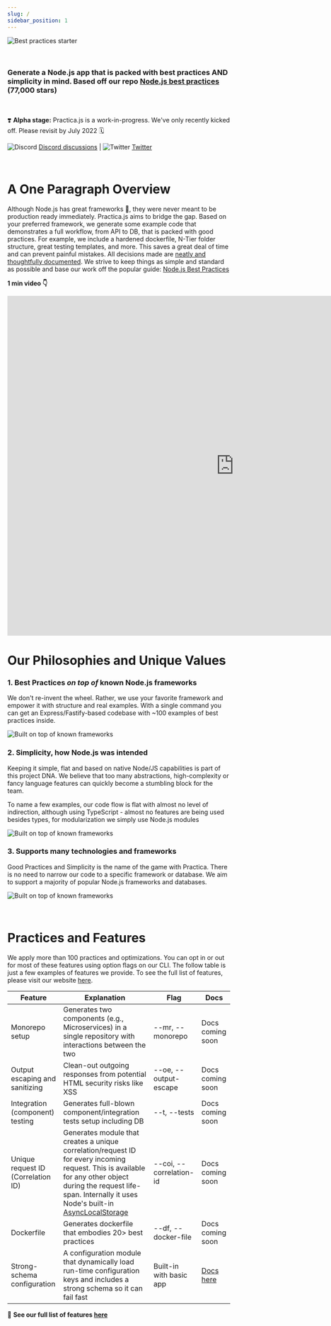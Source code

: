 ```yaml
---
slug: /
sidebar_position: 1
---
```


![Best practices starter](/img/practica-logo.png)

<br/>

### Generate a Node.js app that is packed with best practices AND simplicity in mind. Based off our repo [Node.js best practices](https://github.com/goldbergyoni/nodebestpractices) (77,000 stars)

<br />


❣️ **Alpha stage:** Practica.js is a work-in-progress. We've only recently kicked off. Please revisit by July 2022 🗓

![Discord](/img/discord-logo.png) [Discord discussions](https://discord.gg/9Nrarr7p) | ![Twitter](/img/twitter-icon.png) [Twitter](https://twitter.com/nodepractices)


<br/>

# A One Paragraph Overview

Although Node.js has great frameworks 💚, they were never meant to be production ready immediately. Practica.js aims to bridge the gap. Based on your preferred framework, we generate some example code that demonstrates a full workflow, from API to DB, that is packed with good practices. For example, we include a hardened dockerfile, N-Tier folder structure, great testing templates, and more. This saves a great deal of time and can prevent painful mistakes. All decisions made are [neatly and thoughtfully documented](./decisions/index). We strive to keep things as simple and standard as possible and base our work off the popular guide: [Node.js Best Practices](https://github.com/goldbergyoni/nodebestpractices)

**1 min video 👇**


<iframe width="1024" height="768" src="https://www.youtube.com/embed/F6kAs2VEcKw" title="YouTube video player" frameborder="0" allow="accelerometer; autoplay; clipboard-write; encrypted-media; gyroscope; picture-in-picture" allowfullscreen></iframe>

# Our Philosophies and Unique Values

### 1. Best Practices _on top of_ known Node.js frameworks

We don't re-invent the wheel. Rather, we use your favorite framework and empower it with structure and real examples. With a single command you can get an Express/Fastify-based codebase with ~100 examples of best practices inside.

![Built on top of known frameworks](/img/on-top-of-frameworks.png)

### 2. Simplicity, how Node.js was intended

Keeping it simple, flat and based on native Node/JS capabilities is part of this project DNA. We believe that too many abstractions, high-complexity or fancy language features can quickly become a stumbling block for the team. 

To name a few examples, our code flow is flat with almost no level of indirection, although using TypeScript - almost no features are being used besides types, for modularization we simply use Node.js modules

![Built on top of known frameworks](/img/abstractions-vs-simplicity.png)

### 3. Supports many technologies and frameworks

Good Practices and Simplicity is the name of the game with Practica. There is no need to narrow our code to a specific framework or database. We aim to support a majority of popular Node.js frameworks and databases.

![Built on top of known frameworks](/img/tech-stack.png)

<br />

# Practices and Features

We apply more than 100 practices and optimizations. You can opt in or out for most of these features using option flags on our CLI. The follow table is just a few examples of features we provide. To see the full list of features, please visit our website [here](https://practicajs.dev/features).

| **Feature** | **Explanation** | **Flag** | **Docs** |
| ----------- | --------------- | -------- | -------- |
| Monorepo setup | Generates two components (e.g., Microservices) in a single repository with interactions between the two | --mr, --monorepo | Docs coming soon |
| Output escaping and sanitizing | Clean-out outgoing responses from potential HTML security risks like XSS | --oe, --output-escape | Docs coming soon |
| Integration (component) testing | Generates full-blown component/integration tests setup including DB | --t, --tests | Docs coming soon |
| Unique request ID (Correlation ID) | Generates module that creates a unique correlation/request ID for every incoming request. This is available for any other object during the request life-span. Internally it uses Node's built-in [AsyncLocalStorage](https://nodejs.org/api/async_hooks.html#class-asynclocalstorage) | --coi, --correlation-id | Docs coming soon |
| Dockerfile | Generates dockerfile that embodies 20> best practices | --df, --docker-file | Docs coming soon |
| Strong-schema configuration | A configuration module that dynamically load run-time configuration keys and includes a strong schema so it can fail fast | Built-in with basic app | [Docs here](https://github.com/bestpractices/practica/blob/main/docs/decisions/configuration-library.MD) |

📗 **See our full list of features [here](https:/dev/features/index)**
